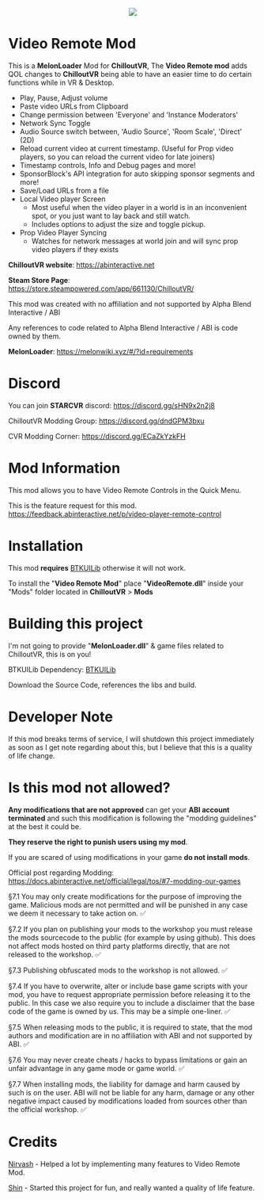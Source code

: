 
<p align="center">
  <img src="https://github.com/Nirv-git/VideoRemote/assets/81605232/1591e88b-81e5-4451-8537-e3f59cde6b4c" />
</p>

# Video Remote Mod

This is a **MelonLoader** Mod for **ChilloutVR**, 
The **Video Remote mod** adds QOL changes to **ChilloutVR** being able to have an easier time to do certain functions while in VR & Desktop.

* Play, Pause, Adjust volume
* Paste video URLs from Clipboard
* Change permission between 'Everyone' and 'Instance Moderators'
* Network Sync Toggle
* Audio Source switch between, 'Audio Source', 'Room Scale', 'Direct' (2D)
* Reload current video at current timestamp. (Useful for Prop video players, so you can reload the current video for late joiners)
* Timestamp controls, Info and Debug pages and more!
* SponsorBlock's API integration for auto skipping sponsor segments and more! 
* Save/Load URLs from a file
* Local Video player Screen 
  * Most useful when the video player in a world is in an inconvenient spot, or you just want to lay back and still watch.
  * Includes options to adjust the size and toggle pickup.
* Prop Video Player Syncing
  * Watches for network messages at world join and will sync prop video players if they exists 

**ChilloutVR website**: https://abinteractive.net

**Steam Store Page**: https://store.steampowered.com/app/661130/ChilloutVR/

This mod was created with no affiliation and not supported by Alpha Blend Interactive / ABI

Any references to code related to Alpha Blend Interactive / ABI is code owned by them.

**MelonLoader**: https://melonwiki.xyz/#/?id=requirements


# Discord
You can join **STARCVR** discord: https://discord.gg/sHN9x2n2j8

ChilloutVR Modding Group: https://discord.gg/dndGPM3bxu

CVR Modding Corner: https://discord.gg/ECaZkYzkFH

# Mod Information

This mod allows you to have Video Remote Controls in the Quick Menu.

This is the feature request for this mod. https://feedback.abinteractive.net/p/video-player-remote-control
# Installation

This mod **requires** [BTKUILib](https://github.com/BTK-Development/BTKUILib) otherwise it will not work.

To install the "**Video Remote Mod**" place "**VideoRemote.dll**" inside your "Mods" folder located in **ChilloutVR** > **Mods**



# Building this project

I'm not going to provide "**MelonLoader.dll**" & game files related to ChilloutVR, this is on you!

BTKUILib Dependency: [BTKUILib](https://github.com/BTK-Development/BTKUILib)

Download the Source Code, references the libs and build.

# Developer Note

If this mod breaks terms of service, I will shutdown this project immediately as soon as I get note regarding about this, but I believe that this is a quality of life change.

# Is this mod not allowed?

**Any modifications that are not approved** can get your **ABI account terminated** and such this modification is following the "modding guidelines" at the best it could be.

**They reserve the right to punish users using my mod**.

If you are scared of using modifications in your game **do not install mods**.

Official post regarding Modding: https://docs.abinteractive.net/official/legal/tos/#7-modding-our-games

§7.1 You may only create modifications for the purpose of improving the game. Malicious mods are not permitted and will be punished in any case we deem it necessary to take action on. ✅

§7.2 If you plan on publishing your mods to the workshop you must release the mods sourcecode to the public (for example by using github). This does not affect mods hosted on third party platforms directly, that are not released to the workshop. ✅

§7.3 Publishing obfuscated mods to the workshop is not allowed. ✅

§7.4 If you have to overwrite, alter or include base game scripts with your mod, you have to request appropriate permission before releasing it to the public. In this case we also require you to include a disclaimer that the base code of the game is owned by us. This may be a simple one-liner. ✅

§7.5 When releasing mods to the public, it is required to state, that the mod authors and modification are in no affiliation with ABI and not supported by ABI. ✅

§7.6 You may never create cheats / hacks to bypass limitations or gain an unfair advantage in any game mode or game world. ✅

§7.7 When installing mods, the liability for damage and harm caused by such is on the user. ABI will not be liable for any harm, damage or any other negative impact caused by modifications loaded from sources other than the official workshop. ✅

# Credits
[Nirvash](https://github.com/Nirv-git) - Helped a lot by implementing many features to Video Remote Mod.

[Shin](https://github.com/DjShinter) - Started this project for fun, and really wanted a quality of life feature.

